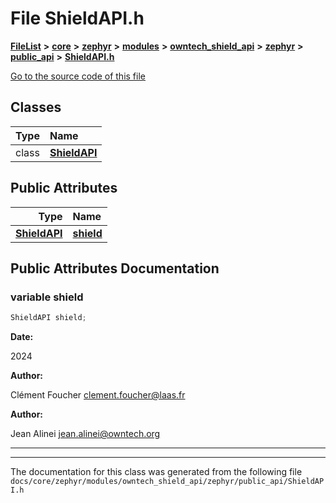 

# File ShieldAPI.h



[**FileList**](files.md) **>** [**core**](dir_771164b9325b04f1442f7a3ffa8ecb89.md) **>** [**zephyr**](dir_09002e7ce91f09aeb040dfd1861a47f4.md) **>** [**modules**](dir_6d0fb8ab814c517e7f155fb837e32f72.md) **>** [**owntech\_shield\_api**](dir_9a89dd71eabb2209bdecc753bd3dc4ac.md) **>** [**zephyr**](dir_b3d0c58b5ddf7b1e26f8d905ca8e43b0.md) **>** [**public\_api**](dir_1545707aba7ea3e5dcde32c7d0a91b3a.md) **>** [**ShieldAPI.h**](ShieldAPI_8h.md)

[Go to the source code of this file](ShieldAPI_8h_source.md)


















## Classes

| Type | Name |
| ---: | :--- |
| class | [**ShieldAPI**](classShieldAPI.md) <br> |






## Public Attributes

| Type | Name |
| ---: | :--- |
|  [**ShieldAPI**](classShieldAPI.md) | [**shield**](#variable-shield)  <br> |












































## Public Attributes Documentation




### variable shield 

```C++
ShieldAPI shield;
```





**Date:**

2024




**Author:**

Clément Foucher [clement.foucher@laas.fr](mailto:clement.foucher@laas.fr) 




**Author:**

Jean Alinei [jean.alinei@owntech.org](mailto:jean.alinei@owntech.org) 





        

<hr>

------------------------------
The documentation for this class was generated from the following file `docs/core/zephyr/modules/owntech_shield_api/zephyr/public_api/ShieldAPI.h`

